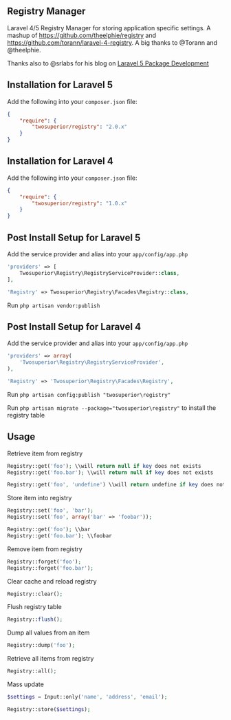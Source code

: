 ## Registry Manager

Laravel 4/5 Registry Manager for storing application specific settings. A mashup of https://github.com/theelphie/registry and https://github.com/torann/laravel-4-registry. A big thanks to @Torann and @theelphie. 

Thanks also to @srlabs for his blog on [Laravel 5 Package Development](http://stagerightlabs.com/blog/laravel5-pacakge-development-service-provider)

## Installation for Laravel 5

Add the following into your `composer.json` file:

```json
{
	"require": {
		"twosuperior/registry": "2.0.x"
	}
}
```

## Installation for Laravel 4

Add the following into your `composer.json` file:

```json
{
	"require": {
		"twosuperior/registry": "1.0.x"
	}
}
```

## Post Install Setup for Laravel 5

Add the service provider and alias into your `app/config/app.php`

```php
'providers' => [
	Twosuperior\Registry\RegistryServiceProvider::class,
],

'Registry' => Twosuperior\Registry\Facades\Registry::class,
```

Run `php artisan vendor:publish`

## Post Install Setup for Laravel 4

Add the service provider and alias into your `app/config/app.php`

```php
'providers' => array(
	'Twosuperior\Registry\RegistryServiceProvider',
),

'Registry' => 'Twosuperior\Registry\Facades\Registry',
```

Run `php artisan config:publish "twosuperior\registry"`

Run `php artisan migrate --package="twosuperior\registry"` to install the registry table

## Usage

Retrieve item from registry
```php
Registry::get('foo'); \\will return null if key does not exists
Registry::get('foo.bar'); \\will return null if key does not exists

Registry::get('foo', 'undefine') \\will return undefine if key does not exists
```

Store item into registry
```php
Registry::set('foo', 'bar');
Registry::set('foo', array('bar' => 'foobar'));

Registry::get('foo'); \\bar
Registry::get('foo.bar'); \\foobar
```

Remove item from registry
```php
Registry::forget('foo');
Registry::forget('foo.bar');
```

Clear cache and reload registry
```php
Registry::clear();
```

Flush registry table
```php
Registry::flush();
```

Dump all values from an item
```php
Registry::dump('foo');
```

Retrieve all items from registry
```php
Registry::all();
```

Mass update

```php
$settings = Input::only('name', 'address', 'email');

Registry::store($settings);
```